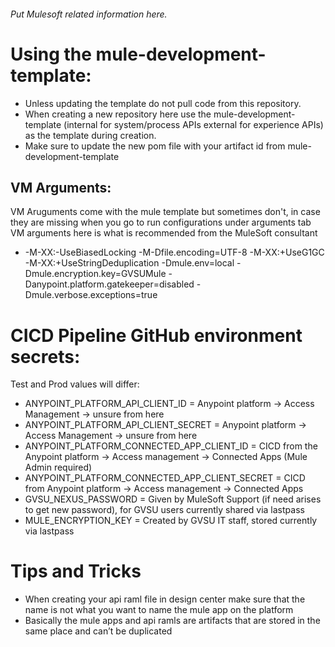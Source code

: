 ###### Put Mulesoft related information here.

# Using the mule-development-template:
- Unless updating the template do not pull code from this repository. 
- When creating a new repository here use the mule-development-template (internal for system/process APIs external for experience APIs) as the template during creation. 
- Make sure to update the new pom file with your artifact id from mule-development-template

## VM Arguments:
VM Aruguments come with the mule template but sometimes don't, in case they are missing when you go to run configurations under arguments tab VM arguments here is what is recommended from the MuleSoft consultant
- -M-XX:-UseBiasedLocking -M-Dfile.encoding=UTF-8 -M-XX:+UseG1GC -M-XX:+UseStringDeduplication -Dmule.env=local -Dmule.encryption.key=GVSUMule -Danypoint.platform.gatekeeper=disabled -Dmule.verbose.exceptions=true

# CICD Pipeline GitHub environment secrets:
Test and Prod values will differ:
- ANYPOINT_PLATFORM_API_CLIENT_ID = Anypoint platform -> Access Management -> unsure from here
- ANYPOINT_PLATFORM_API_CLIENT_SECRET = Anypoint platform -> Access Management -> unsure from here
- ANYPOINT_PLATFORM_CONNECTED_APP_CLIENT_ID = CICD from the Anypoint platform -> Access management -> Connected Apps (Mule Admin required)
- ANYPOINT_PLATFORM_CONNECTED_APP_CLIENT_SECRET = CICD from Anypoint platform -> Access management -> Connected Apps
- GVSU_NEXUS_PASSWORD = Given by MuleSoft Support (if need arises to get new password), for GVSU users currently shared via lastpass
- MULE_ENCRYPTION_KEY = Created by GVSU IT staff, stored currently via lastpass

# Tips and Tricks

- When creating your api raml file in design center make sure that the name is not what you want to name the mule app on the platform
- Basically the mule apps and api ramls are artifacts that are stored in the same place and can’t be duplicated
